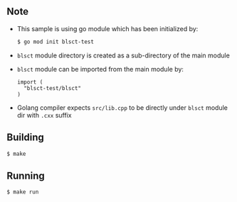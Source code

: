 ## Note
- This sample is using go module which has been initialized by:
  ```bash
  $ go mod init blsct-test
  ```

- `blsct` module directory is created as a sub-directory of the main module

- `blsct` module can be imported from the main module by:
  ```golang
  import (
    "blsct-test/blsct"
  )
  ```

- Golang compiler expects `src/lib.cpp` to be directly under `blsct` module dir with `.cxx` suffix

## Building
```bash
$ make
```

## Running
```bash
$ make run
```
